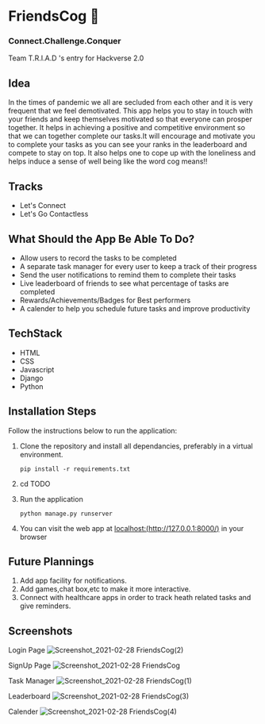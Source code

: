 # FriendsCog :two_women_holding_hands:
### Connect.Challenge.Conquer

Team T.R.I.A.D 's entry for Hackverse 2.0

## Idea
In the times of pandemic we all are secluded from each other and it is very frequent that we feel demotivated. This app helps you to stay in touch with your friends and keep themselves motivated so that everyone can prosper together. It helps in achieving a positive and competitive environment so that we can together complete our tasks.It will encourage and motivate you to complete your tasks as you can see your ranks in the leaderboard and compete to stay on top. It also helps one to cope up with the loneliness and helps induce a sense of well being like the word cog means!!

## Tracks
* Let's Connect
* Let's Go Contactless

## What Should the App Be Able To Do?
* Allow users to record the tasks to be completed
* A separate task manager for every user to keep a track of their progress
* Send the user notifications to remind them to complete their tasks
* Live leaderboard of friends to see what percentage of tasks are completed
* Rewards/Achievements/Badges for Best performers
* A calender to help you schedule future tasks and improve productivity

## TechStack
* HTML
* CSS
* Javascript
* Django
* Python

## Installation Steps

Follow the instructions below to run the application:
1. Clone the repository and install all dependancies, preferably in a virtual environment.

    `pip install -r requirements.txt`
2. cd TODO
3. Run the application

    `python manage.py runserver`
4. You can visit the web app at [localhost:(http://127.0.0.1:8000/)](http://127.0.0.1:8000/) in your browser

## Future Plannings

1. Add app facility for notifications.
2. Add games,chat box,etc to make it more interactive.
3. Connect with healthcare apps in order to track heath related tasks and give reminders.


## Screenshots

Login Page
![Screenshot_2021-02-28 FriendsCog(2)](https://user-images.githubusercontent.com/56317982/109409100-bc4aeb00-79b5-11eb-9a4c-c62b3607a7a9.png)

SignUp Page
![Screenshot_2021-02-28 FriendsCog](https://user-images.githubusercontent.com/56317982/109409105-cbca3400-79b5-11eb-902d-f7a1d2d61818.png)

Task Manager
![Screenshot_2021-02-28 FriendsCog(1)](https://user-images.githubusercontent.com/56317982/109409113-dc7aaa00-79b5-11eb-8efb-cea1647090d6.png)

Leaderboard
![Screenshot_2021-02-28 FriendsCog(3)](https://user-images.githubusercontent.com/56317982/109409118-e56b7b80-79b5-11eb-827c-cec07c33af56.png)

Calender
![Screenshot_2021-02-28 FriendsCog(4)](https://user-images.githubusercontent.com/56317982/109409123-ebf9f300-79b5-11eb-9456-f29e4f858d03.png)








